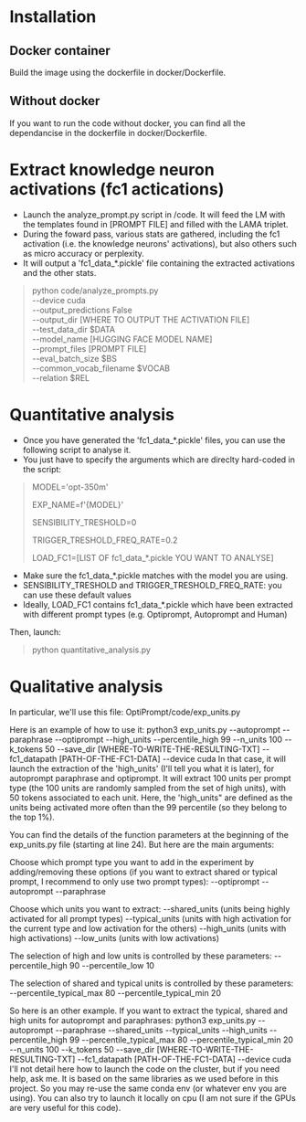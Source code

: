 # Installation

## Docker container

Build the image using the dockerfile in docker/Dockerfile.

## Without docker

If you want to run the code without docker, you can find all the dependancise in the dockerfile in docker/Dockerfile.

# Extract knowledge neuron activations (fc1 actications)

* Launch the analyze_prompt.py script in /code. It will feed the LM with the templates found in [PROMPT FILE] and filled with the LAMA triplet.
* During the foward pass, various stats are gathered, including the fc1 activation (i.e. the knowledge neurons' activations), but also others such as micro accuracy or perplexity.
* It will output a 'fc1_data_*.pickle' file containing the extracted activations and the other stats.

> python code/analyze_prompts.py \
    --device cuda \
    --output_predictions False \
    --output_dir [WHERE TO OUTPUT THE ACTIVATION FILE] \
    --test_data_dir $DATA \
    --model_name [HUGGING FACE MODEL NAME] \
    --prompt_files [PROMPT FILE] \
    --eval_batch_size $BS \
    --common_vocab_filename $VOCAB \
    --relation $REL

# Quantitative analysis

* Once you have generated the 'fc1_data_*.pickle' files, you can use the following script to analyse it.
* You just have to specify the arguments which are direclty hard-coded in the script:

> MODEL='opt-350m'
> 
> EXP_NAME=f'{MODEL}'
> 
> SENSIBILITY_TRESHOLD=0
> 
> TRIGGER_TRESHOLD_FREQ_RATE=0.2
> 
> LOAD_FC1=[LIST OF fc1_data_*.pickle YOU WANT TO ANALYSE]

* Make sure the fc1_data_*.pickle matches with the model you are using.
* SENSIBILITY_TRESHOLD and TRIGGER_TRESHOLD_FREQ_RATE: you can use these default values
* Ideally, LOAD_FC1 contains fc1_data_*.pickle which have been extracted with different prompt types (e.g. Optiprompt, Autoprompt and Human)

Then, launch:

> python quantitative_analysis.py


# Qualitative analysis

In particular, we'll use this file:
OptiPrompt/code/exp_units.py

Here is an example of how to use it:
python3 exp_units.py --autoprompt --paraphrase --optiprompt --high_units --percentile_high 99 --n_units 100 --k_tokens 50 --save_dir [WHERE-TO-WRITE-THE-RESULTING-TXT] --fc1_datapath [PATH-OF-THE-FC1-DATA] --device cuda
In that case, it will launch the extraction of the 'high_units' (I'll tell you what it is later), for autoprompt paraphrase and optiprompt. It will extract 100 units per prompt type (the 100 units are randomly sampled from the set of high units), with 50 tokens associated to each unit. Here, the 'high_units" are defined as the units being activated more often than the 99 percentile (so they belong to the top 1%).

You can find the details of the function parameters at the beginning of the exp_units.py file (starting at line 24). But here are the main arguments:

Choose which prompt type you want to add in the experiment by adding/removing these options (if you want to extract shared or typical prompt, I recommend to only use two prompt types):
--optiprompt
--autoprompt
--paraphrase

Choose which units you want to extract:
--shared_units (units being highly activated for all prompt types)
--typical_units (units with high activation for the current type and low activation for the others)
--high_units (units with high activations)
--low_units (units with low activations)

The selection of high and low units is controlled by these parameters:
--percentile_high 90
--percentile_low 10

The selection of shared and typical units is controlled by these parameters:
--percentile_typical_max 80
--percentile_typical_min 20

So here is an other example. If you want to extract the typical, shared and high units for autoprompt and paraphrases:
python3 exp_units.py --autoprompt --paraphrase --shared_units --typical_units --high_units --percentile_high 99 --percentile_typical_max 80 --percentile_typical_min 20 --n_units 100 --k_tokens 50 --save_dir [WHERE-TO-WRITE-THE-RESULTING-TXT] --fc1_datapath [PATH-OF-THE-FC1-DATA] --device cuda
I'll not detail here how to launch the code on the cluster, but if you need help, ask me. It is based on the same libraries as we used before in this project. So you may re-use the same conda env (or whatever env you are using). You can also try to launch it locally on cpu (I am not sure if the GPUs are very useful for this code).
